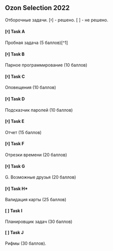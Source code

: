 ## Ozon Selection 2022
Отборочные задачи.
[ᵡ] - решено.
[ ] - не решено.

#### [ᵡ] Task A
Пробная задача (5 баллов)[^1]
#### [ᵡ] Task B
Парное программирование (10 баллов)
#### [ᵡ] Task C
Оповещения (10 баллов)
#### [ᵡ] Task D
Подсказчик паролей (10 баллов)
#### [ᵡ] Task E
Отчет (15 баллов)
#### [ᵡ] Task F
Отрезки времени (20 баллов)
#### [ᵡ] Task G
G. Возможные друзья (20 баллов)
#### [ᵡ] Task H*
Валидация карты (25 баллов)
#### [ ] Task I
Планировщик задач (30 баллов)
#### [ ] Task J
Рифмы (30 баллов).



